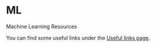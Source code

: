 # ML
Machine Learning Resources

You can find some useful links under the [Useful links page](UsefulLinks.md).
